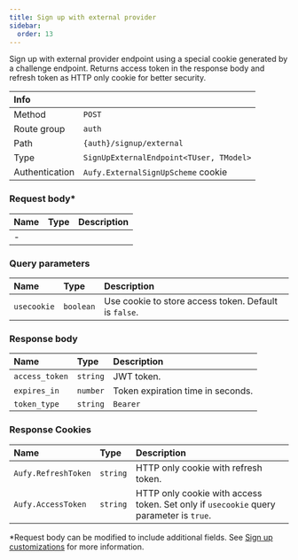 ```yaml
---
title: Sign up with external provider
sidebar:
  order: 13
---
```


Sign up with external provider endpoint using a special cookie generated by a challenge endpoint.
Returns access token in the response body and refresh token as HTTP only cookie for better security.

| Info           |                                         |
|:---------------|:----------------------------------------|
| Method         | `POST`                                  |
| Route group    | `auth`                                  |
| Path           | `{auth}/signup/external`                |
| Type           | `SignUpExternalEndpoint<TUser, TModel>` |
| Authentication | `Aufy.ExternalSignUpScheme` cookie      |

### Request body*

| Name | Type | Description |
|:-----|:-----|:------------|
| -    |      |             |

### Query parameters

| Name        | Type      | Description                                           |
|:------------|:----------|:------------------------------------------------------|
| `usecookie` | `boolean` | Use cookie to store access token. Default is `false`. |

### Response body

| Name           | Type     | Description                       |
|:---------------|:---------|:----------------------------------|
| `access_token` | `string` | JWT token.                        |
| `expires_in`   | `number` | Token expiration time in seconds. |
| `token_type`   | `string` | `Bearer`                          |

### Response Cookies

| Name                | Type     | Description                                                                            |
|:--------------------|:---------|:---------------------------------------------------------------------------------------|
| `Aufy.RefreshToken` | `string` | HTTP only cookie with refresh token.                                                   |
| `Aufy.AccessToken`  | `string` | HTTP only cookie with access token. Set only if `usecookie` query parameter is `true`. |

*Request body can be modified to include additional fields. See [Sign up customizations](https://aufy.dev/docs/docs/signup-customizations) for more information.
